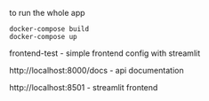 to run the whole app
```
docker-compose build
docker-compose up
```

frontend-test - simple frontend config with streamlit

http://localhost:8000/docs - api documentation

http://localhost:8501 - streamlit frontend